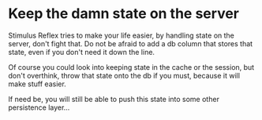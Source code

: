 # Keep the damn state on the server

Stimulus Reflex tries to make your life easier, by handling state on the server, don't fight that. 
Do not be afraid to add a db column that stores that state, even if you don't need it down the line.

Of course you could look into keeping state in the cache or the session, but don't overthink, throw 
that state onto the db if you must, because it will make stuff easier.

If need be, you will still be able to push this state into some other persistence layer…
